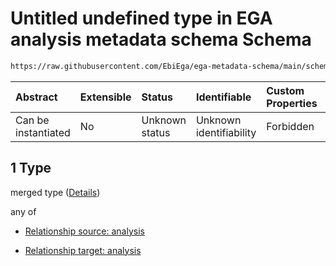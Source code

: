 # Untitled undefined type in EGA analysis metadata schema Schema

```txt
https://raw.githubusercontent.com/EbiEga/ega-metadata-schema/main/schemas/EGA.analysis.json#/properties/analysisRelationships/items/allOf/1/anyOf/1/allOf/1
```



| Abstract            | Extensible | Status         | Identifiable            | Custom Properties | Additional Properties | Access Restrictions | Defined In                                                                       |
| :------------------ | :--------- | :------------- | :---------------------- | :---------------- | :-------------------- | :------------------ | :------------------------------------------------------------------------------- |
| Can be instantiated | No         | Unknown status | Unknown identifiability | Forbidden         | Allowed               | none                | [EGA.analysis.json\*](../../../schemas/EGA.analysis.json "open original schema") |

## 1 Type

merged type ([Details](ega-2-properties-analysis-relationships-items-allof-relationship-constraints-for-an-analysis-anyof-allowed-relationships-of-type-groupedwith-isafter-sameas-optional-ones-allof-1.md))

any of

* [Relationship source: analysis](ega-4-defs-relationship-source-analysis.md "check type definition")

* [Relationship target: analysis](ega-4-defs-relationship-target-analysis.md "check type definition")
